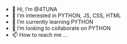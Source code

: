 - 👋 Hi, I’m @4TUNA
- 👀 I’m interested in PYTHON, JS, CSS,  HTML
- 🌱 I’m currently learning PYTHON
- 💞️ I’m looking to collaborate on PYTHON
- 📫 How to reach me ...

<!---
4TUNA/4TUNA is a ✨ special ✨ repository because its `README.md` (this file) appears on your GitHub profile.
You can click the Preview link to take a look at your changes.
--->
